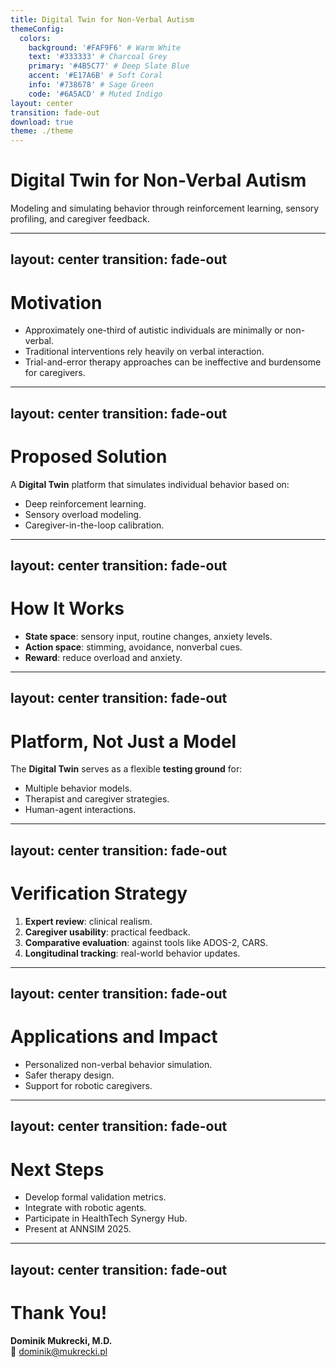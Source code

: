 ```yaml
---
title: Digital Twin for Non-Verbal Autism
themeConfig:
  colors:
    background: '#FAF9F6' # Warm White
    text: '#333333' # Charcoal Grey
    primary: '#4B5C77' # Deep Slate Blue
    accent: '#E17A6B' # Soft Coral
    info: '#738678' # Sage Green
    code: '#6A5ACD' # Muted Indigo
layout: center
transition: fade-out
download: true
theme: ./theme
---
```


# Digital Twin for Non-Verbal Autism

Modeling and simulating behavior through reinforcement learning, sensory profiling, and caregiver feedback.

---
layout: center
transition: fade-out
---

# Motivation

- Approximately one-third of autistic individuals are minimally or non-verbal.
- Traditional interventions rely heavily on verbal interaction.
- Trial-and-error therapy approaches can be ineffective and burdensome for caregivers.

---
layout: center
transition: fade-out
---

# Proposed Solution

A **Digital Twin** platform that simulates individual behavior based on:

- Deep reinforcement learning.
- Sensory overload modeling.
- Caregiver-in-the-loop calibration.

---
layout: center
transition: fade-out
---

# How It Works

- **State space**: sensory input, routine changes, anxiety levels.
- **Action space**: stimming, avoidance, nonverbal cues.
- **Reward**: reduce overload and anxiety.

---
layout: center
transition: fade-out
---

# Platform, Not Just a Model

The **Digital Twin** serves as a flexible **testing ground** for:

- Multiple behavior models.
- Therapist and caregiver strategies.
- Human-agent interactions.

---
layout: center
transition: fade-out
---

# Verification Strategy

1. **Expert review**: clinical realism.
2. **Caregiver usability**: practical feedback.
3. **Comparative evaluation**: against tools like ADOS-2, CARS.
4. **Longitudinal tracking**: real-world behavior updates.

---
layout: center
transition: fade-out
---

# Applications and Impact

- Personalized non-verbal behavior simulation.
- Safer therapy design.
- Support for robotic caregivers.

---
layout: center
transition: fade-out
---

# Next Steps

- Develop formal validation metrics.
- Integrate with robotic agents.
- Participate in HealthTech Synergy Hub.
- Present at ANNSIM 2025.

---
layout: center
transition: fade-out
---

# Thank You!

**Dominik Mukrecki, M.D.**  
📧 dominik@mukrecki.pl
